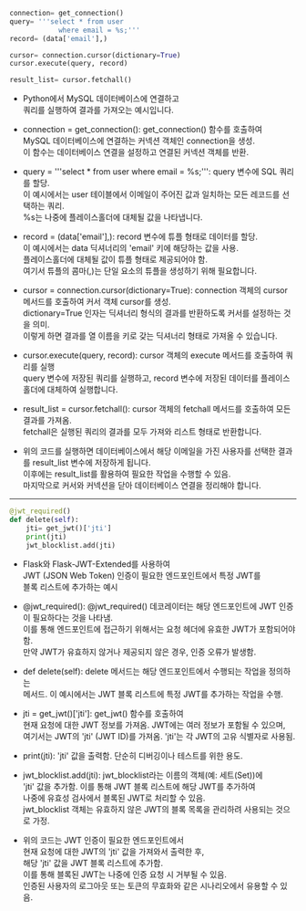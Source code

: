 ```python
connection= get_connection()
query= '''select * from user
            where email = %s;'''
record= (data['email'],)

cursor= connection.cursor(dictionary=True)
cursor.execute(query, record)

result_list= cursor.fetchall()
```
- Python에서 MySQL 데이터베이스에 연결하고  
쿼리를 실행하여 결과를 가져오는 예시입니다.

- connection = get_connection(): get_connection() 함수를 호출하여  
MySQL 데이터베이스에 연결하는 커넥션 객체인 connection을 생성.  
이 함수는 데이터베이스 연결을 설정하고 연결된 커넥션 객체를 반환.

- query = '''select * from user where email = %s;''': query 변수에 SQL 쿼리를 할당.  
이 예시에서는 user 테이블에서 이메일이 주어진 값과 일치하는 모든 레코드를 선택하는 쿼리.  
%s는 나중에 플레이스홀더에 대체될 값을 나타냅니다.

- record = (data['email'],): record 변수에 튜플 형태로 데이터를 할당.  
이 예시에서는 data 딕셔너리의 'email' 키에 해당하는 값을 사용.  
플레이스홀더에 대체될 값이 튜플 형태로 제공되어야 함.  
여기서 튜플의 콤마(,)는 단일 요소의 튜플을 생성하기 위해 필요합니다.  

- cursor = connection.cursor(dictionary=True): connection 객체의 cursor 메서드를 호출하여 커서 객체 cursor를 생성.  
dictionary=True 인자는 딕셔너리 형식의 결과를 반환하도록 커서를 설정하는 것을 의미.  
이렇게 하면 결과를 열 이름을 키로 갖는 딕셔너리 형태로 가져올 수 있습니다.  

- cursor.execute(query, record): cursor 객체의 execute 메서드를 호출하여 쿼리를 실행  
query 변수에 저장된 쿼리를 실행하고, record 변수에 저장된 데이터를 플레이스홀더에 대체하여 실행합니다.  

- result_list = cursor.fetchall(): cursor 객체의 fetchall 메서드를 호출하여 모든 결과를 가져옴.  
fetchall은 실행된 쿼리의 결과를 모두 가져와 리스트 형태로 반환합니다.  

- 위의 코드를 실행하면 데이터베이스에서 해당 이메일을 가진 사용자를 선택한 결과를 result_list 변수에 저장하게 됩니다.  
이후에는 result_list를 활용하여 필요한 작업을 수행할 수 있음.  
마지막으로 커서와 커넥션을 닫아 데이터베이스 연결을 정리해야 합니다.

---
```python
@jwt_required()
def delete(self):
    jti= get_jwt()['jti']
    print(jti)
    jwt_blocklist.add(jti)
```
- Flask와 Flask-JWT-Extended를 사용하여  
JWT (JSON Web Token) 인증이 필요한 엔드포인트에서 특정 JWT를  
블록 리스트에 추가하는 예시

- @jwt_required(): @jwt_required() 데코레이터는 해당 엔드포인트에 JWT 인증이 필요하다는 것을 나타냄.  
이를 통해 엔드포인트에 접근하기 위해서는 요청 헤더에 유효한 JWT가 포함되어야 함.  
만약 JWT가 유효하지 않거나 제공되지 않은 경우, 인증 오류가 발생함.

- def delete(self): delete 메서드는 해당 엔드포인트에서 수행되는 작업을 정의하는  
메서드. 이 예시에서는 JWT 블록 리스트에 특정 JWT를 추가하는 작업을 수행.

- jti = get_jwt()['jti']: get_jwt() 함수를 호출하여  
현재 요청에 대한 JWT 정보를 가져옴. JWT에는 여러 정보가 포함될 수 있으며,  
여기서는 JWT의 'jti' (JWT ID)를 가져옴. 'jti'는 각 JWT의 고유 식별자로 사용됨.

- print(jti): 'jti' 값을 출력함. 단순히 디버깅이나 테스트를 위한 용도.

- jwt_blocklist.add(jti): jwt_blocklist라는 이름의 객체(예: 세트(Set))에  
'jti' 값을 추가함. 이를 통해 JWT 블록 리스트에 해당 JWT를 추가하여  
나중에 유효성 검사에서 블록된 JWT로 처리할 수 있음.  
jwt_blocklist 객체는 유효하지 않은 JWT의 블록 목록을 관리하려 사용되는 것으로 가정.

- 위의 코드는 JWT 인증이 필요한 엔드포인트에서  
현재 요청에 대한 JWT의 'jti' 값을 가져와서 출력한 후,  
해당 'jti' 값을 JWT 블록 리스트에 추가함.  
이를 통해 블록된 JWT는 나중에 인증 요청 시 거부될 수 있음.  
인증된 사용자의 로그아웃 또는 토큰의 무효화와 같은 시나리오에서 유용할 수 있음.